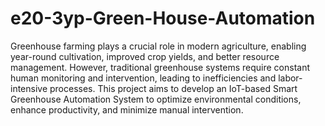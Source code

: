 # e20-3yp-Green-House-Automation

Greenhouse farming plays a crucial role in modern agriculture, enabling year-round cultivation, improved crop yields, and better resource management. However, traditional greenhouse systems require constant human monitoring and intervention, leading to inefficiencies and labor-intensive processes. This project aims to develop an IoT-based Smart Greenhouse Automation System to optimize environmental conditions, enhance productivity, and minimize manual intervention.
